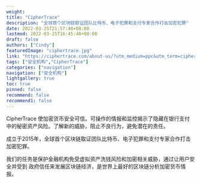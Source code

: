 ```yaml
---
weight: 
title: "CipherTrace"
description: "全球首个区块链取证团队比特币、电子犯罪和支付专家合作打击加密犯罪"
date: 2022-03-25T21:57:40+08:00
lastmod: 2022-03-25T16:45:40+08:00
draft: false
authors: ["Cindy"]
featuredImage: "ciphertrace.jpg"
link: "https://ciphertrace.com/about-us/?utm_medium=ppc&utm_term=ciphertrace&utm_campaign=Search+%7C+Brand&utm_source=adwords&hsa_kw=ciphertrace&hsa_cam=17603556631&hsa_ver=3&hsa_acc=3197964388&hsa_ad=461122920907&hsa_grp=136886249694&hsa_src=g&hsa_mt=p&hsa_tgt=kwd-580476339278&hsa_net=adwords&gclid=EAIaIQobChMIyOeO6_DU-AIVFB-tBh2u5g7oEAAYASABEgISO_D_BwE"
tags: ["安全机构","CipherTrace"]
categories: ["navigation"]
navigation: ["安全机构"]
lightgallery: true
toc: true
pinned: false
recommend: false
recommend1: false
---
```


CipherTrace 使加密货币安全可信。可操作的情报和监控揭示了隐藏在银行支付中的秘密资产风险。了解新的威胁，阻止不良行为，避免潜在的责任。

成立于2015年，全球首个区块链取证团队比特币、电子犯罪和支付专家合作打击加密犯罪。

我们的任务是保护金融机构免受虚拟资产洗钱风险和加密相关威胁，通过让用户安全并受到
政府信任来发展区块链经济，是世界上最好的区块链分析加密货币情报。